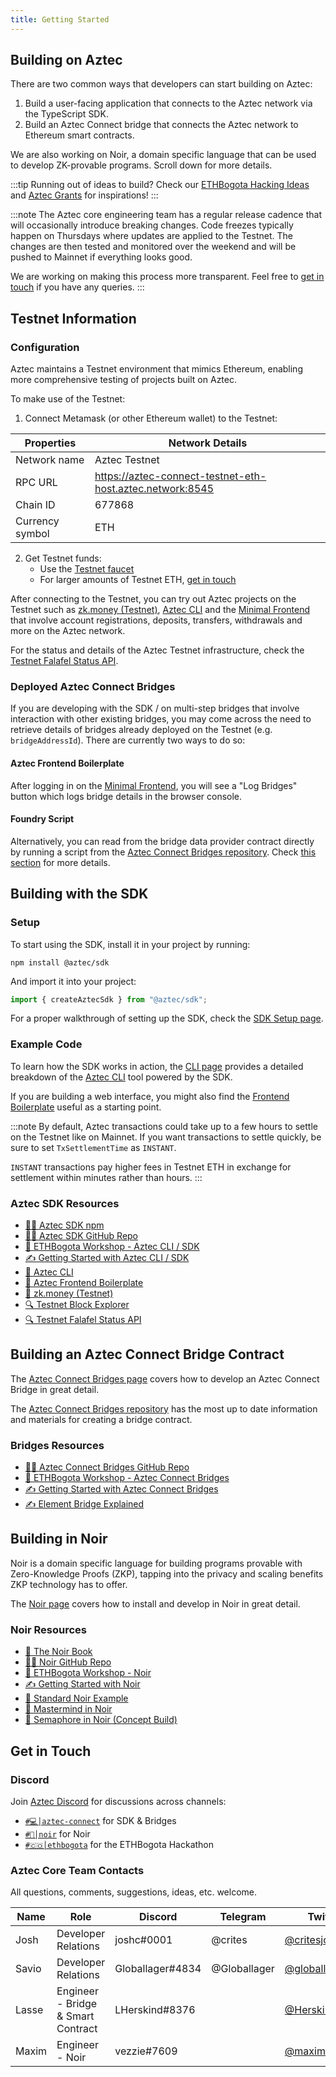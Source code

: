 ```yaml
---
title: Getting Started
---
```


## Building on Aztec

There are two common ways that developers can start building on Aztec:

1. Build a user-facing application that connects to the Aztec network via the TypeScript SDK.
2. Build an Aztec Connect bridge that connects the Aztec network to Ethereum smart contracts.

We are also working on Noir, a domain specific language that can be used to develop ZK-provable programs. Scroll down for more details.

:::tip
Running out of ideas to build? Check our [ETHBogota Hacking Ideas](https://docs.google.com/document/d/1uQ6jOU4LfnkzoaETFbk1EouVD41Dh5j6jjtcCh6tpEU) and [Aztec Grants](https://aztec.network/grants) for inspirations!
:::

:::note
The Aztec core engineering team has a regular release cadence that will occasionally introduce breaking changes. Code freezes typically happen on Thursdays where updates are applied to the Testnet. The changes are then tested and monitored over the weekend and will be pushed to Mainnet if everything looks good.

We are working on making this process more transparent. Feel free to [get in touch](#get-in-touch) if you have any queries.
:::

## Testnet Information

### Configuration

Aztec maintains a Testnet environment that mimics Ethereum, enabling more comprehensive testing of projects built on Aztec.

To make use of the Testnet:

1. Connect Metamask (or other Ethereum wallet) to the Testnet:

| Properties      | Network Details                                           |
| --------------- | --------------------------------------------------------- |
| Network name    | Aztec Testnet                                             |
| RPC URL         | https://aztec-connect-testnet-eth-host.aztec.network:8545 |
| Chain ID        | 677868                                                    |
| Currency symbol | ETH                                                       |

2. Get Testnet funds:
   - Use the [Testnet faucet](https://aztec-connect-testnet-faucet.aztec.network/)
   - For larger amounts of Testnet ETH, [get in touch](#get-in-touch)

After connecting to the Testnet, you can try out Aztec projects on the Testnet such as [zk.money (Testnet)](https://aztec-connect-testnet.zk.money/), [Aztec CLI](https://github.com/critesjosh/azteccli) and the [Minimal Frontend](https://aztec-frontend-boilerplate.netlify.app/) that involve account registrations, deposits, transfers, withdrawals and more on the Aztec network.

For the status and details of the Aztec Testnet infrastructure, check the [Testnet Falafel Status API](https://api.aztec.network/aztec-connect-testnet/falafel/status).

### Deployed Aztec Connect Bridges

If you are developing with the SDK / on multi-step bridges that involve interaction with other existing bridges, you may come across the need to retrieve details of bridges already deployed on the Testnet (e.g. `bridgeAddressId`). There are currently two ways to do so:

#### Aztec Frontend Boilerplate

After logging in on the [Minimal Frontend](https://aztec-frontend-boilerplate.netlify.app/), you will see a "Log Bridges" button which logs bridge details in the browser console.

#### Foundry Script

Alternatively, you can read from the bridge data provider contract directly by running a script from the [Aztec Connect Bridges repository](https://github.com/AztecProtocol/aztec-connect-bridges). Check [this section](./bridges#testnet-deployment-info) for more details.

## Building with the SDK

### Setup

To start using the SDK, install it in your project by running:

```shell
npm install @aztec/sdk
```

And import it into your project:

```ts
import { createAztecSdk } from "@aztec/sdk";
```

For a proper walkthrough of setting up the SDK, check the [SDK Setup page](../sdk/usage/setup.mdx).

### Example Code

To learn how the SDK works in action, the [CLI page](./cli) provides a detailed breakdown of the [Aztec CLI](https://github.com/critesjosh/azteccli) tool powered by the SDK.

If you are building a web interface, you might also find the [Frontend Boilerplate](https://github.com/Globallager/aztec-frontend-boilerplate) useful as a starting point.

:::note
By default, Aztec transactions could take up to a few hours to settle on the Testnet like on Mainnet. If you want transactions to settle quickly, be sure to set `TxSettlementTime` as `INSTANT`.

`INSTANT` transactions pay higher fees in Testnet ETH in exchange for settlement within minutes rather than hours.
:::

### Aztec SDK Resources

- [🧑‍💻 Aztec SDK npm](https://www.npmjs.com/package/@aztec/sdk)
- [🧑‍💻 Aztec SDK GitHub Repo](https://github.com/AztecProtocol/aztec-connect/tree/master/sdk)
- [🎥 ETHBogota Workshop - Aztec CLI / SDK](https://www.youtube.com/watch?v=I5M8LhOECpM&t=744s)
- [✍️ Getting Started with Aztec CLI / SDK](./cli.md)
- [📝 Aztec CLI](https://github.com/critesjosh/azteccli)
- [📝 Aztec Frontend Boilerplate](https://github.com/Globallager/aztec-frontend-boilerplate)
- [📱 zk.money (Testnet)](https://aztec-connect-testnet.zk.money/)
- [🔍 Testnet Block Explorer](https://aztec-connect-testnet-explorer.aztec.network/)
- [🔍 Testnet Falafel Status API](https://api.aztec.network/aztec-connect-testnet/falafel/status)

## Building an Aztec Connect Bridge Contract

The [Aztec Connect Bridges page](./bridges) covers how to develop an Aztec Connect Bridge in great detail.

The [Aztec Connect Bridges repository](https://github.com/AztecProtocol/aztec-connect-bridges) has the most up to date information and materials for creating a bridge contract.

### Bridges Resources

- [🧑‍💻 Aztec Connect Bridges GitHub Repo](https://github.com/AztecProtocol/aztec-connect-bridges)
- [🎥 ETHBogota Workshop - Aztec Connect Bridges](https://www.youtube.com/watch?v=I5M8LhOECpM&t=1826s)
- [✍️ Getting Started with Aztec Connect Bridges](./bridges.md)
- [✍️ Element Bridge Explained](https://hackmd.io/@aztec-network/SJ7-6Rbfq)

## Building in Noir

Noir is a domain specific language for building programs provable with Zero-Knowledge Proofs (ZKP), tapping into the privacy and scaling benefits ZKP technology has to offer.

The [Noir page](./noir) covers how to install and develop in Noir in great detail.

### Noir Resources

- [📓 The Noir Book](https://noir-lang.github.io/book/index.html)
- [🧑‍💻 Noir GitHub Repo](https://github.com/noir-lang/noir)
- [🎥 ETHBogota Workshop - Noir](https://www.youtube.com/watch?v=I5M8LhOECpM&t=2879s)
- [✍️ Getting Started with Noir](./noir.md)
- [📝 Standard Noir Example](https://github.com/vezenovm/basic_mul_noir_example)
- [📝 Mastermind in Noir](https://github.com/vezenovm/mastermind-noir)
- [📝 Semaphore in Noir (Concept Build)](https://github.com/vezenovm/simple_shield)

## Get in Touch

### Discord

Join [Aztec Discord](https://discord.gg/aztec) for discussions across channels:

- [`#💻│aztec-connect`](https://discord.com/channels/563037431604183070/563038059826774017) for SDK & Bridges
- [`#🖤│noir`](https://discord.com/channels/563037431604183070/824700393677783080) for Noir
- [`#🇨🇴│ethbogota`](https://discord.com/channels/563037431604183070/1021410163221086268) for the ETHBogota Hackathon

### Aztec Core Team Contacts

All questions, comments, suggestions, ideas, etc. welcome.

| Name  | Role                               | Discord          | Telegram     | Twitter                                             | Email                   |
| ----- | ---------------------------------- | ---------------- | ------------ | --------------------------------------------------- | ----------------------- |
| Josh  | Developer Relations                | joshc#0001       | @crites      | [@critesjosh\_](https://twitter.com/critesjosh_)    | josh@aztecprotocol.com  |
| Savio | Developer Relations                | Globallager#4834 | @Globallager | [@globallager](https://twitter.com/globallager)     | savio@aztecprotocol.com |
| Lasse | Engineer - Bridge & Smart Contract | LHerskind#8376   |              | [@HerskindLasse](https://twitter.com/herskindlasse) | lasse@aztecprotocol.com |
| Maxim | Engineer - Noir                    | vezzie#7609      |              | [@maximvezenov](https://twitter.com/maximvezenov)   | maxim@aztecprotocol.com |

